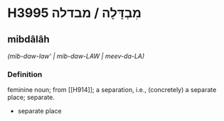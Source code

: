 # H3995 מִבְדָּלָה / מבדלה

## mibdâlâh

_(mib-daw-law' | mib-daw-LAW | meev-da-LA)_

### Definition

feminine noun; from [[H914]]; a separation, i.e., (concretely) a separate place; separate.

- separate place
